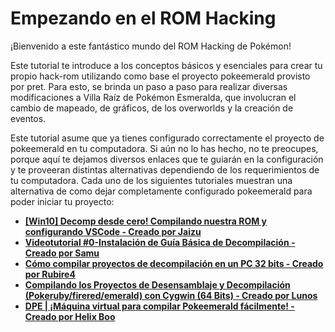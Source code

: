 # Empezando en el ROM Hacking

¡Bienvenido a este fantástico mundo del ROM Hacking de Pokémon!

Este tutorial te introduce a los conceptos básicos y esenciales para crear tu propio hack-rom utilizando como base el proyecto pokeemerald provisto por pret. Para esto, se brinda un paso a paso para realizar diversas modificaciones a Villa Raíz de Pokémon Esmeralda, que involucran el cambio de mapeado, de gráficos, de los overworlds y la creación de eventos.

Este tutorial asume que ya tienes configurado correctamente el proyecto de pokeemerald en tu computadora. Si aún no lo has hecho, no te preocupes, porque aquí te dejamos diversos enlaces que te guiarán en la configuración y te proveeran distintas alternativas dependiendo de los requerimientos de tu computadora. Cada uno de los siguientes tutoriales muestran una alternativa de como dejar completamente configurado pokeemerald para poder iniciar tu proyecto:

* [**[Win10] Decomp desde cero! Compilando nuestra ROM y configurando VSCode - Creado por Jaizu**](https://whackahack.com/foro/threads/win10-decomp-desde-cero-compilando-nuestra-rom-y-configurando-vscode.63837/)
* [**Videotutorial #0-Instalación de Guía Básica de Decompilación - Creado por Samu**](https://whackahack.com/foro/threads/guia-basica-de-decompilacion.64702/)
* [**Cómo compilar proyectos de decompilación en un PC 32 bits - Creado por Rubire4**](https://whackahack.com/foro/threads/como-compilar-proyectos-de-decompilacion-en-un-pc-32-bits.63349/)
* [**Compilando los Proyectos de Desensamblaje y Decompilación (Pokeruby/firered/emerald) con Cygwin (64 Bits) - Creado por Lunos**](https://whackahack.com/foro/threads/compilando-los-proyectos-de-desensamblaje-y-decompilacion-pokeruby-firered-emerald-con-cygwin-64-bits.56568/)
* [**DPE | ¡Máquina virtual para compilar Pokeemerald fácilmente! - Creado por Helix Boo**](https://whackahack.com/foro/threads/dpe-maquina-virtual-para-compilar-pokeemerald-facilmente.64406/)
